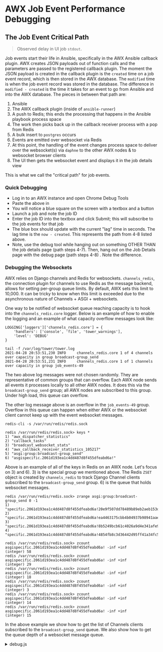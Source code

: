 # AWX Job Event Performance Debugging

## The Job Event Critical Path

> Observed delay in UI job `stdout`.

Job events start their life in Ansible, specifically in the AWX Ansible callback plugin. AWX creates JSON payloads out of function calls and the parameters are passed to the registered callback plugin. The moment the JSON payload is created in the callback plugin is the `created` time on a job event record, which is then stored in the AWX database. The `modified` time is when the job event record was stored in the database. The difference in `modified - created` is the time it takes for an event to go from Ansible and into the AWX database. The pieces in between that path are:

  1. Ansible
  2. The AWX callback plugin (inside of `ansible-runner`)
  3. A push to Redis; this ends the processing that happens in the Ansible playbook process space
  4. The work then picks back up in the callback receiver process with a pop from Redis
  5. A bulk insert to `postgres` occurs
  6. Events are emitted over websocket via Redis
  7. At this point, the handling of the event changes process space to deliver over the websocket(s) via `daphne` to the other AWX nodes & to websocket browser clients
  8. The UI then gets the websocket event and displays it in the job details view

This is what we call the "critical path" for job events.

### Quick Debugging

* Log in to an AWX instance and open Chrome Debug Tools
* Paste the above in
* You will notice a blue square on the screen with a textbox and a button
* Launch a job and note the job ID
* Enter the job ID into the textbox and click Submit; this will subscribe to the job events for that job
* The blue box should update with the current "lag" time in seconds. The lag time is the `now - created`. This represents the path from 4-8 listed above.
* Note, use the debug tool while hanging out on something OTHER THAN the job details page (path steps 4-7). Then, hang out on the Job Details page with the debug page (path steps 4-8) . Note the difference.

### Debugging the Websockets

AWX relies on Django channels and Redis for websockets. `channels_redis`, the connection plugin for channels to use Redis as the message backend, allows for setting per-group queue limits. By default, AWX sets this limit to 10,000. It can be tricky to know when this limit is exceeded due to the asynchronous nature of Channels + ASGI + websockets.

One way to be notified of websocket queue reaching capacity is to hook into the `channels_redis.core` logger. Below is an example of how to enable the logging and an example of what capacity overflow messages look like:

```
LOGGING['loggers']['channels_redis.core'] = {
    'handlers': ['console', 'file', 'tower_warnings'],
    'level': 'DEBUG'
}

tail -f /var/log/tower/tower.log
2021-04-28 20:53:51,230 INFO     channels_redis.core 1 of 4 channels over capacity in group broadcast-group_send
2021-04-28 20:53:51,231 INFO     channels_redis.core 1 of 1 channels over capacity in group job_events-49
```

The two above log messages were not chosen randomly. They are representative of common groups that can overflow. Each AWX node sends all events it processes locally to all other AWX nodes. It does this via the `broadcast-group_send` group; all AWX nodes are subscribed to this group. Under high load, this queue can overflow.

The other log message above is an overflow in the `job_events-49` group. Overflow in this queue can happen when either AWX or the websocket client cannot keep up with the event websocket messages.

```
redis-cli -s /var/run/redis/redis.sock

redis /var/run/redis/redis.sock> keys *
1) "awx_dispatcher_statistics"
2) "callback_tasks"
3) "broadcast_websocket_stats"
4) "awx_callback_receiver_statistics_105217"
5) "asgi:group:broadcast-group_send"
6) "asgispecific.2061d193ea1c4dd487d8f455dfeabd6a!"
```

Above is an example of all of the keys in Redis on an AWX node. Let's focus on 3) and 6). 3) is the special group we mentioned above. The Redis `ZSET` object is created by `channels_redis` to track Django Channel clients subscribed to the `broadcast-group_send` group. 6) is the queue that holds websocket messages.

```
redis /var/run/redis/redis.sock> zrange asgi:group:broadcast-group_send 0 -1
1) "specific.2061d193ea1c4dd487d8f455dfeabd6a!20e9f507dd78489b89eb2aeb153d3834"
2) "specific.2061d193ea1c4dd487d8f455dfeabd6a!ea4463175cbb4b04937b98941aae0731"
3) "specific.2061d193ea1c4dd487d8f455dfeabd6a!8b5249bcb61c4026a9d4e341afe98a56"
4) "specific.2061d193ea1c4dd487d8f455dfeabd6a!4854fb8c3d36442d95ff41a34fc5ee16"

redis /var/run/redis/redis.sock> zcount asgispecific.2061d193ea1c4dd487d8f455dfeabd6a! -inf +inf
(integer) 58
redis /var/run/redis/redis.sock> zcount asgispecific.2061d193ea1c4dd487d8f455dfeabd6a! -inf +inf
(integer) 29
redis /var/run/redis/redis.sock> zcount asgispecific.2061d193ea1c4dd487d8f455dfeabd6a! -inf +inf
(integer) 18
redis /var/run/redis/redis.sock> zcount asgispecific.2061d193ea1c4dd487d8f455dfeabd6a! -inf +inf
(integer) 3
redis /var/run/redis/redis.sock> zcount asgispecific.2061d193ea1c4dd487d8f455dfeabd6a! -inf +inf
(integer) 14
redis /var/run/redis/redis.sock> zcount asgispecific.2061d193ea1c4dd487d8f455dfeabd6a! -inf +inf
(integer) 15
```

In the above example we show how to get the list of Channels clients subscribed to the `broadcast-group_send` queue. We also show how to get the queue depth of a websocket message queue.

<details><summary>debug.js</summary>
<p>

```javascript

// Copy paste the below script in the console to give a visual gauge of events per second that are received over the websocket

var s;

function listenJob() {
  var jobid = $('#jobid').val();
  var xrftoken = readCookie('csrftoken');

  s.send(JSON.stringify({"groups":{"jobs":["status_changed","summary"],"job_events": [jobid,],"control":["limit_reached_1"]},"xrftoken": xrftoken}));
}

function appendHTML() {
  $('body').append('<div id="wsdebug_wrapper" style="position:fixed; bottom: 0; left: 0"><div id="wsdebug" width="100%" style="background-color: #ABBAEA; font-size: 48px;">Hello World</div><br><input id="jobid" type="text"><input id="dolisten" type="button" value="Submit" onclick="listenJob()"></div>')
}

$(document).ready(function()  {
  appendHTML();
  debugConnect();
});

function range_str(start, end) {
  var res = [];
  for (const x of Array(end-start).keys()) {
    res.push((start+x).toString());
  }
  return res;
}

function readCookie(name) {
    var nameEQ = name + "=";
    var ca = document.cookie.split(';');
    for (var i = 0; i < ca.length; i++) {
        var c = ca[i];
        while (c.charAt(0) == ' ') c = c.substring(1, c.length);
        if (c.indexOf(nameEQ) == 0) return c.substring(nameEQ.length, c.length);
    }
    return null;
}

function debugConnect() {
  var buff = [];
  var buff_max = 1024;

  var saved_max = [[0,0,0], [0,0,0], [0,0,0]];

  var AVG_INDEX = 0;
  var STDEV_INDEX = 1;
  var MAX_INDEX = 2;

  s = new WebSocket("wss://" + window.location.hostname + ":" + window.location.port +"/websocket/");
  s.addEventListener('open', function (event) {
    console.log("Connected to debug websocket");
  });

  s.addEventListener('message', function (event) {
    var e = JSON.parse(event.data);
    if ('created' in e) {
      var now_seconds = Math.round(+new Date()/1000);
      var event_ts_seconds = Math.round(Date.parse(e['created'])/1000);
      var diff = now_seconds - event_ts_seconds;

      buff.push(diff)
      if (buff.length > buff_max) {
        buff.shift();
      }

      var res = buff_calc(buff);
      var avg = res[0];
      var stdev = res[1];
      var max = res[2];

      for (var i=0; i < 3; ++i) {
        var entry = saved_max[i];
        if (res[i] > entry[i]) {
          saved_max[i] = res;
        }
      }

      str = "<pre>\n";
      str += "Lag " + str_vals(res) + "\n";
      str += "MAX AVERAGE " + str_vals(saved_max[0]) + "\n";
      str += "MAX STDEV " + str_vals(saved_max[1]) + "\n";
      str += "MAX MAX " + str_vals(saved_max[2]) + "\n";
      str += "</pre>";

      $('#wsdebug').html(str);
    }
  });
}



function buff_calc(buff) {
  var total = 0;

  var max = 0;
  for (var i=0; i < buff.length; ++i) {
    total += buff[i];
    if (buff[i] > max) {
      max = buff[i];
    }
  }
  if (total == 0) {
    total = 1;
  }
  var avg = total / buff.length;

  total = 0;
  for (var i=0; i < buff.length; ++i) {
    var u = buff[i] - avg;
    var sq = u*u;
    total += sq;
  }
  if (total == 0) {
    total = 1;
  }

  var stdev = Math.sqrt(total / buff.length);

  return [avg, stdev, max];
}

function str_vals(c) {
  return "avg " + c[0].toString() + " stdev " + c[1].toString() + " max " + c[2].toString();
}
```

</p>
</details>

